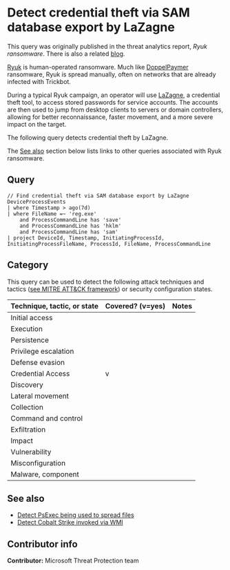 # Detect credential theft via SAM database export by LaZagne

This query was originally published in the threat analytics report, *Ryuk ransomware*. There is also a related [blog](https://www.microsoft.com/security/blog/2020/03/05/human-operated-ransomware-attacks-a-preventable-disaster/).

[Ryuk](https://www.microsoft.com/en-us/wdsi/threats/malware-encyclopedia-description?Name=Ransom:Win32/Ryuk&threatId=-2147232689) is human-operated ransomware. Much like [DoppelPaymer](https://www.microsoft.com/security/blog/2020/03/05/human-operated-ransomware-attacks-a-preventable-disaster/) ransomware, Ryuk is spread manually, often on networks that are already infected with Trickbot.

During a typical Ryuk campaign, an operator will use [LaZagne](https://github.com/AlessandroZ/LaZagne), a credential theft tool, to access stored passwords for service accounts. The accounts are then used to jump from desktop clients to servers or domain controllers, allowing for better reconnaissance, faster movement, and a more severe impact on the target.

The following query detects credential theft by LaZagne.

The [See also](#See-also) section below lists links to other queries associated with Ryuk ransomware.

## Query

```Kusto
// Find credential theft via SAM database export by LaZagne
DeviceProcessEvents
| where Timestamp > ago(7d)
| where FileName =~ 'reg.exe'
    and ProcessCommandLine has 'save'
    and ProcessCommandLine has 'hklm'
    and ProcessCommandLine has 'sam'
| project DeviceId, Timestamp, InitiatingProcessId, 
InitiatingProcessFileName, ProcessId, FileName, ProcessCommandLine
```

## Category

This query can be used to detect the following attack techniques and tactics ([see MITRE ATT&CK framework](https://attack.mitre.org/)) or security configuration states.

| Technique, tactic, or state | Covered? (v=yes) | Notes |
|-|-|-|
| Initial access |  |  |
| Execution |  |  |
| Persistence |  |  |
| Privilege escalation |  |  |
| Defense evasion |  |  |
| Credential Access | v |  |
| Discovery |  |  |
| Lateral movement |  |  |
| Collection |  |  |
| Command and control |  |  |
| Exfiltration |  |  |
| Impact |  |  |
| Vulnerability |  |  |
| Misconfiguration |  |  |
| Malware, component |  |  |

## See also

* [Detect PsExec being used to spread files](../Lateral%20Movement/remote-file-creation-with-psexec.md)
* [Detect Cobalt Strike invoked via WMI](../Campaigns/cobalt-strike-invoked-w-wmi.md)

## Contributor info

**Contributor:** Microsoft Threat Protection team
